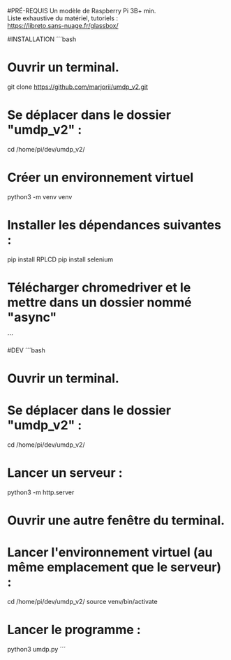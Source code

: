 #PRÉ-REQUIS
Un modèle de Raspberry Pi 3B+ min.  
Liste exhaustive du matériel, tutoriels :  
https://libreto.sans-nuage.fr/glassbox/

#INSTALLATION
´´´bash
# Ouvrir un terminal.
git clone https://github.com/marjorii/umdp_v2.git
# Se déplacer dans le dossier "umdp_v2" :
cd /home/pi/dev/umdp_v2/
# Créer un environnement virtuel
python3 -m venv venv
# Installer les dépendances suivantes :
pip install RPLCD
pip install selenium
# Télécharger chromedriver et le mettre dans un dossier nommé "async"
´´´

#DEV
´´´bash
# Ouvrir un terminal.
# Se déplacer dans le dossier "umdp_v2" :
cd /home/pi/dev/umdp_v2/
# Lancer un serveur :
python3 -m http.server
# Ouvrir une autre fenêtre du terminal.
# Lancer l'environnement virtuel (au même emplacement que le serveur) :
cd /home/pi/dev/umdp_v2/
source venv/bin/activate
# Lancer le programme :
python3 umdp.py
´´´
